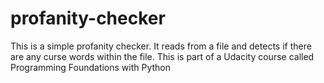 # profanity-checker
This is a simple profanity checker. It reads from a file and detects if there are any curse words within the file.
This is part of a Udacity course called Programming Foundations with Python
